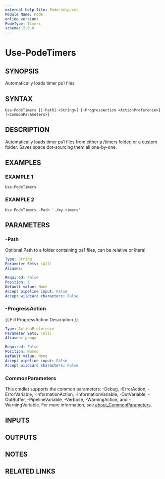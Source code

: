 ```yaml
---
external help file: Pode-help.xml
Module Name: Pode
online version:
PodeType: Timers
schema: 2.0.0
---
```


# Use-PodeTimers

## SYNOPSIS
Automatically loads timer ps1 files

## SYNTAX

```
Use-PodeTimers [[-Path] <String>] [-ProgressAction <ActionPreference>] [<CommonParameters>]
```

## DESCRIPTION
Automatically loads timer ps1 files from either a /timers folder, or a custom folder.
Saves space dot-sourcing them all one-by-one.

## EXAMPLES

### EXAMPLE 1
```
Use-PodeTimers
```

### EXAMPLE 2
```
Use-PodeTimers -Path './my-timers'
```

## PARAMETERS

### -Path
Optional Path to a folder containing ps1 files, can be relative or literal.

```yaml
Type: String
Parameter Sets: (All)
Aliases:

Required: False
Position: 1
Default value: None
Accept pipeline input: False
Accept wildcard characters: False
```

### -ProgressAction
{{ Fill ProgressAction Description }}

```yaml
Type: ActionPreference
Parameter Sets: (All)
Aliases: proga

Required: False
Position: Named
Default value: None
Accept pipeline input: False
Accept wildcard characters: False
```

### CommonParameters
This cmdlet supports the common parameters: -Debug, -ErrorAction, -ErrorVariable, -InformationAction, -InformationVariable, -OutVariable, -OutBuffer, -PipelineVariable, -Verbose, -WarningAction, and -WarningVariable. For more information, see [about_CommonParameters](http://go.microsoft.com/fwlink/?LinkID=113216).

## INPUTS

## OUTPUTS

## NOTES

## RELATED LINKS
